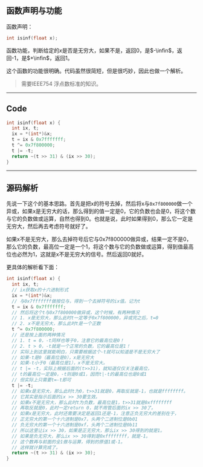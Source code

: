 ## 函数声明与功能

函数声明：

```c++
int isinf(float x);
```

函数功能，判断给定的$x$是否是无穷大，如果不是，返回0，是$-\infin$，返回-1，是$+\infin$，返回1。

这个函数的功能很明确。代码虽然很简短，但是很巧妙，因此也做一个解析。

> 需要IEEE754 浮点数标准的知识。

---

## Code

```c++
int isinf(float x) {
  int ix, t;
  ix = *(int*)&x;
  t = ix & 0x7fffffff;
  t ^= 0x7f800000;
  t |= -t;
  return ~(t >> 31) & (ix >> 30);
}
```

---

## 源码解析

先说一下这个的基本思路。首先是把x的符号去掉，然后将x与`0x7f800000`​做一个异或，如果x是无穷大的话，那么得到的值一定是0，它的负数也会是0，将这个数与它的负数做或运算，自然也得到0。也就是说，此时如果得到0，那么它一定是无穷大，然后再去考虑符号就好了。

如果x不是无穷大，那么去掉符号后它与0x7f800000做异或，结果一定不是0，那么它的负数，最高位一定是一个1，将这个数与它的负数做或运算，得到值最高位也必然为1，这就是x不是无穷大的信号。然后返回0就好。

更具体的解析看下面：

```c++
int isinf(float x) {
  int ix, t;
  // ix获取x的十六进制形式
  ix = *(int*)&x;
  // 与0x7fffffff做按位与，得到一个去掉符号的ix值。记为t
  t = ix & 0x7fffffff;
  // 然后将这个t与0x7f800000做异或，这个时候，有两种情况
  // 1. x是无穷大，那么此时t一定等于0x7f800000，异或完之后，t=0
  // 2. x不是无穷大，那么此时t是一个正数
  t ^= 0x7f800000;
  // 还是按上面的两种情况
  // 1. t = 0，-t同样也等于0，注意它的最高位是0！
  // 2. t > 0，-t就是一个正常的负数，它的最高位是1！
  // 实际上到这里就能明白，只需要根据这个-t就可以知道是不是无穷大了
  // 如果-t是0（最高位是0），x是无穷大
  // 如果-t小于0（最高位是1），x不是无穷大。
  // t |= -t，实际上根据后面的(t>>31)，就知道仅仅关注最高位，
  // t的最高位一定是0，-t则是0或1，因而t|-t的最高位也是0或1
  // 但实际上只需要t=-t即可
  t |= -t;
  // 如果x是无穷大，那么此时t为0，t>>31就是0，再取反就是-1，也就是ffffffff。
  // 它其实是指示后面的ix >> 30要生效。
  // 如果x不是无穷大，那么此时t为负数，最高位是1，t>>31就是0xffffffff
  // 再取反就是0，此时一定return 0，就不用管后面的ix >> 30了。
  // 如果x是无穷大，此时还需要决定是返回1还是-1，注意正负无穷大的差别在于，
  // 正无穷大的第一个十六进制是0x7，头两个二进制位是0b01
  // 负无穷大的第一个十六进制是0xf，头两个二进制位是0b11
  // 所以这里让ix >> 30，如果是正无穷大，那么ix >> 30得到的就是1。
  // 如果是负无穷大，那么ix >> 30得到是0xffffffff，就是-1。
  // 这个数再与前面的全1做与运算，得到的原值1或-1。
  // 这样就计算完成了。
  return ~(t >> 31) & (ix >> 30);
}
```
